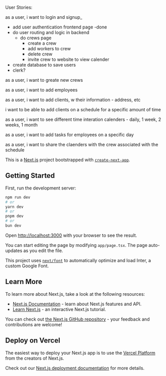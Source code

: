 User Stories:

as a user, i want to login and signup\_

- add user authentication frontend page -done
- do user routing and logic in backend
  - do crews page
    - create a crew
    - add workers to crew
    - delete crew
    - invite crew to website to view calender
- create database to save users
- clerk?

as a user, i want to greate new crews

as a user, i want to add employees

as a user, i want to add clients,
w their information - address, etc

i want to be able to add clients on
a schedule for a specific amount of time

as a user, i want to see different time interation calenders - daily, 1 week, 2 weeks, 1 month

as a user, i want to add tasks for employees on a specific day

as a user, i want to share the claenders with the crew associated with the schedule

This is a [Next.js](https://nextjs.org/) project bootstrapped with [`create-next-app`](https://github.com/vercel/next.js/tree/canary/packages/create-next-app).

## Getting Started

First, run the development server:

```bash
npm run dev
# or
yarn dev
# or
pnpm dev
# or
bun dev
```

Open [http://localhost:3000](http://localhost:3000) with your browser to see the result.

You can start editing the page by modifying `app/page.tsx`. The page auto-updates as you edit the file.

This project uses [`next/font`](https://nextjs.org/docs/basic-features/font-optimization) to automatically optimize and load Inter, a custom Google Font.

## Learn More

To learn more about Next.js, take a look at the following resources:

- [Next.js Documentation](https://nextjs.org/docs) - learn about Next.js features and API.
- [Learn Next.js](https://nextjs.org/learn) - an interactive Next.js tutorial.

You can check out [the Next.js GitHub repository](https://github.com/vercel/next.js/) - your feedback and contributions are welcome!

## Deploy on Vercel

The easiest way to deploy your Next.js app is to use the [Vercel Platform](https://vercel.com/new?utm_medium=default-template&filter=next.js&utm_source=create-next-app&utm_campaign=create-next-app-readme) from the creators of Next.js.

Check out our [Next.js deployment documentation](https://nextjs.org/docs/deployment) for more details.
